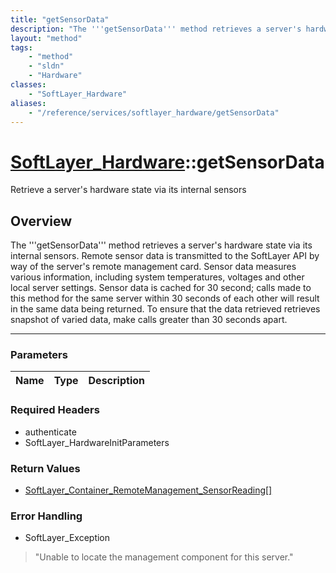 ```yaml
---
title: "getSensorData"
description: "The '''getSensorData''' method retrieves a server's hardware state via its internal sensors. Remote sensor data is trans... "
layout: "method"
tags:
    - "method"
    - "sldn"
    - "Hardware"
classes:
    - "SoftLayer_Hardware"
aliases:
    - "/reference/services/softlayer_hardware/getSensorData"
---
```

# [SoftLayer_Hardware](/reference/services/SoftLayer_Hardware)::getSensorData


Retrieve a server's hardware state via its internal sensors


## Overview 
The '''getSensorData''' method retrieves a server's hardware state via its internal sensors. Remote sensor data is transmitted to the SoftLayer API by way of the server's remote management card. Sensor data measures various information, including system temperatures, voltages and other local server settings. Sensor data is cached for 30 second; calls made to this method for the same server within 30 seconds of each other will result in the same data being returned. To ensure that the data retrieved retrieves snapshot of varied data, make calls greater than 30 seconds apart. 

-----

### Parameters 
|Name | Type | Description |
| --- | --- | --- |


### Required Headers
* authenticate
* SoftLayer_HardwareInitParameters


### Return Values
* <a href='/reference/datatypes/SoftLayer_Container_RemoteManagement_SensorReading'>SoftLayer_Container_RemoteManagement_SensorReading[] </a>



### Error Handling

* SoftLayer_Exception 

> "Unable to locate the management component for this server." 



